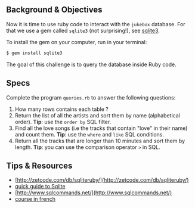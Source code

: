 ## Background & Objectives

Now it is time to use ruby code to interact with the `jukebox` database. For that we use a gem called `sqlite3` (not surprising!), see [sqlite3](http://rubygems.org/gems/sqlite3).

To install the gem on your computer, run in your terminal:

```bash
$ gem install sqlite3
```

The goal of this challenge is to query the database inside Ruby code.

## Specs

Complete the program `queries.rb` to answer the following questions:

1. How many rows contains each table ?
2. Return the list of all the artists and sort them by name 	(alphabetical order). **Tip**: use the `order by` SQL filter.
3. Find all the love songs (i.e the tracks that contain "love" in their name) and count them. **Tip**: use the `where` and `like` SQL conditions.
4. Return all the tracks that are longer than 10 minutes and sort them by length. **Tip**: you can use the comparison operator `>` in SQL.

## Tips & Resources

* [http://zetcode.com/db/sqliteruby/](http://zetcode.com/db/sqliteruby/)
* [quick guide to Sqlite](http://viewsourcecode.org/why/hacking/aQuickGuideToSQLite.html)
* [http://www.sqlcommands.net/](http://www.sqlcommands.net/)
* [course in french](http://sqlpro.developpez.com/cours/sqlaz/select/#L3.4)



